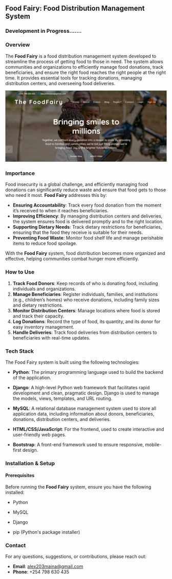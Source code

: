 
## Food Fairy: Food Distribution Management System
### **Development in Progress.......**
### Overview
The **Food Fairy** is a food distribution management system developed to streamline the process of getting food to those in need. The system allows communities and organizations to efficiently manage food donations, track beneficiaries, and ensure the right food reaches the right people at the right time. It provides essential tools for tracking donations, managing distribution centers, and overseeing food deliveries.


![Alt text](https://github.com/Alex203maina/foodFairy/blob/61ea0914b58b54b810d08938b6d1366139c0b8f8/screenshot.png)



### Importance
Food insecurity is a global challenge, and efficiently managing food donations can significantly reduce waste and ensure that food gets to those who need it most. **Food Fairy** addresses this by:
- **Ensuring Accountability**: Track every food donation from the moment it’s received to when it reaches beneficiaries.
- **Improving Efficiency**: By managing distribution centers and deliveries, the system ensures food is delivered promptly and to the right location.
- **Supporting Dietary Needs**: Track dietary restrictions for beneficiaries, ensuring that the food they receive is suitable for their needs.
- **Preventing Food Waste**: Monitor food shelf life and manage perishable items to reduce food spoilage.
  
With the **Food Fairy** system, food distribution becomes more organized and effective, helping communities combat hunger more efficiently.

### How to Use
1. **Track Food Donors**: Keep records of who is donating food, including individuals and organizations.
2. **Manage Beneficiaries**: Register individuals, families, and institutions (e.g., children’s homes) who receive donations, including family sizes and dietary restrictions.
3. **Monitor Distribution Centers**: Manage locations where food is stored and track their capacity.
4. **Log Donations**: Record the type of food, its quantity, and its donor for easy inventory management.
5. **Handle Deliveries**: Track food deliveries from distribution centers to beneficiaries with real-time updates.


### Tech Stack
The Food Fairy system is built using the following technologies:

- **Python**: The primary programming language used to build the backend of the application.

- **Django**: A high-level Python web framework that facilitates rapid development and clean, pragmatic design. Django is used to manage the models, views, templates, and URL routing.

- **MySQL**: A relational database management system used to store all application data, including information about donors, beneficiaries, donations, distribution centers, and deliveries.

- **HTML/CSS/JavaScript**: For the frontend, used to create interactive and user-friendly web pages.

- **Bootstrap**: A front-end framework used to ensure responsive, mobile-first design.

### Installation & Setup

#### Prerequisites

Before running the **Food Fairy** system, ensure you have the following installed:

- Python

- MySQL

- Django

- pip (Python's package installer)

### Contact
For any questions, suggestions, or contributions, please reach out:

- **Email**: alex203maina@gmail.com
- **Phone**: +254 798 630 435
<!-- - **Website**: www.foodfairy.org -->



